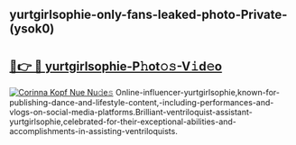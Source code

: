 ## yurtgirlsophie-only-fans​-leaked-photo​-Private-(ysok0)


# <h2><a href="https://mediaupload.pro?title=yurtgirlsophie&ref=git">🔗👉 🔴 yurtgirlsophie-P𝚑ot𝚘𝚜-V𝚒d𝚎o</a></h2>

[![Corinna Kopf Nue Nu𝚍e𝚜](https://i.imgur.com/0qMVB7G.gif)](https://mediaupload.pro?title=yurtgirlsophie&ref=git)
Online-influencer-yurtgirlsophie,known-for-publishing-dance-and-lifestyle-content,-including-performances-and-vlogs-on-social-media-platforms.Brilliant-ventriloquist-assistant-yurtgirlsophie,celebrated-for-their-exceptional-abilities-and-accomplishments-in-assisting-ventriloquists.  